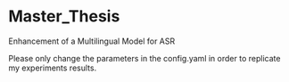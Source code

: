 # Master_Thesis
Enhancement of a Multilingual Model for ASR

Please only change the parameters in the config.yaml in order to replicate my experiments results.
